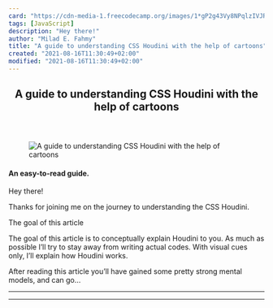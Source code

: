 ```yaml
---
card: "https://cdn-media-1.freecodecamp.org/images/1*gP2g43Vy8NPqlzIVJRHt5A.jpeg"
tags: [JavaScript]
description: "Hey there!"
author: "Milad E. Fahmy"
title: "A guide to understanding CSS Houdini with the help of cartoons"
created: "2021-08-16T11:30:49+02:00"
modified: "2021-08-16T11:30:49+02:00"
---
```

<div class="site-wrapper">
<main id="site-main" class="site-main outer">
<div class="inner">
<article class="post-full post tag-javascript tag-technology tag-tech tag-houdini tag-css ">
<header class="post-full-header">
<h1 class="post-full-title">A guide to understanding CSS Houdini with the help of cartoons</h1>
</header>
<figure class="post-full-image">
<picture>
<source media="(max-width: 700px)" sizes="1px" srcset="data:image/gif;base64,R0lGODlhAQABAIAAAAAAAP///yH5BAEAAAAALAAAAAABAAEAAAIBRAA7 1w">
<source media="(min-width: 701px)" sizes="(max-width: 800px) 400px,
(max-width: 1170px) 700px,
1400px" srcset="https://cdn-media-1.freecodecamp.org/images/1*gP2g43Vy8NPqlzIVJRHt5A.jpeg 300w,
https://cdn-media-1.freecodecamp.org/images/1*gP2g43Vy8NPqlzIVJRHt5A.jpeg 600w,
https://cdn-media-1.freecodecamp.org/images/1*gP2g43Vy8NPqlzIVJRHt5A.jpeg 1000w,
https://cdn-media-1.freecodecamp.org/images/1*gP2g43Vy8NPqlzIVJRHt5A.jpeg 2000w">
<img onerror="this.style.display='none'" src="https://cdn-media-1.freecodecamp.org/images/1*gP2g43Vy8NPqlzIVJRHt5A.jpeg" alt="A guide to understanding CSS Houdini with the help of cartoons">
</picture>
</figure>
<section class="post-full-content">
<div class="post-content">
<h4 id="an-easy-to-read-guide-">An easy-to-read guide.</h4><p>Hey there!</p><p>Thanks for joining me on the journey to understanding the CSS Houdini.</p><p>The goal of this article</p><p>The goal of this article is to conceptually explain Houdini to you. As much as possible I’ll try to stay away from writing actual codes. With visual cues only, I’ll explain how Houdini works.</p><p>After reading this article you’ll have gained some pretty strong mental models, and can go…</p>
</div>
<hr>
<hr>
</section>
</article>
</div>
</main>
</div>
<!-- Google Tag Manager (noscript) -->
<!-- End Google Tag Manager (noscript) -->
